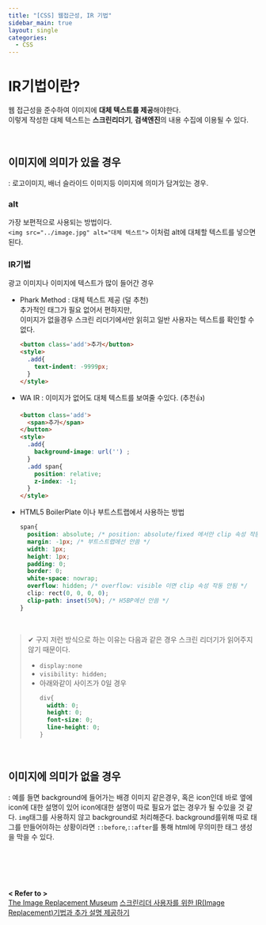 ```yaml
---
title: "[CSS] 웹접근성, IR 기법"
sidebar_main: true
layout: single
categories: 
  - CSS 
---
```


# IR기법이란?

웹 접근성을 준수하여 이미지에 **대체 텍스트를 제공**해야한다.  
이렇게 작성한 대체 텍스트는 **스크린리더기**, **검색엔진**의 내용 수집에 이용될 수 있다.  

<br>

## 이미지에 의미가 있을 경우
: 로고이미지, 배너 슬라이드 이미지등 이미지에 의미가 담겨있는 경우.  

### **alt**   
가장 보편적으로  사용되는 방법이다.  
`<img src="../image.jpg" alt="대체 텍스트">` 이처럼 alt에 대체할 텍스트를 넣으면된다.  
### **IR기법**  
광고 이미지나 이미지에 텍스트가 많이 들어간 경우
  - Phark Method : 대체 텍스트 제공 (덜 추천)  
    추가적인 태그가 필요 없어서 편하지만,  
    이미지가 없을경우 스크린 리더기에서만 읽히고 일반 사용자는 텍스트를 확인할 수 없다.  
    ```html
    <button class='add'>추가</button>
    <style>
      .add{
        text-indent: -9999px;
      }
    </style>
    ```
  - WA IR : 이미지가 없어도 대체 텍스트를 보여줄 수있다. (추천👍)
    ```html
    <button class='add'>
      <span>추가</span>
    </button>
    <style>
      .add{
        background-image: url('') ;
      }
      .add span{ 
        position: relative; 
        z-index: -1; 
      }
    </style>
    ```
  - HTML5 BoilerPlate 이나 부트스트랩에서 사용하는 방법
    ```css
    span{
      position: absolute; /* position: absolute/fixed 에서만 clip 속성 작동 */
      margin: -1px; /* 부트스트랩에선 안씀 */
      width: 1px;
      height: 1px;
      padding: 0;
      border: 0;
      white-space: nowrap;
      overflow: hidden; /* overflow: visible 이면 clip 속성 작동 안됨 */
      clip: rect(0, 0, 0, 0);
      clip-path: inset(50%); /* H5BP에선 안씀 */
    }
    ```

<br >

> ✔ 구지 저런 방식으로 하는 이유는 다음과 같은 경우 스크린 리더기가 읽어주지 않기 때문이다.  
> - `display:none`
> - `visibility: hidden;` 
> - 아래와같이 사이즈가 0일  경우
>   ```css
>   div{
>     width: 0;
>     height: 0;
>     font-size: 0;
>     line-height: 0;
>   }
>   ```

<br>

## 이미지에 의미가 없을 경우
: 예를 들면 background에 들어가는 배경 이미지 같은경우, 혹은 icon인데 바로 옆에 icon에 대한 설명이 있어 icon에대한 설명이 따로 필요가 없는 경우가 될 수있을 것 같다. 
`img`태그를 사용하지 않고 background로 처리해준다. 
background를위해 따로 태그를 만들어야하는 상황이라면 `::before`,`::after`를 통해 html에 무의미한 태그 생성을 막을 수 있다.

<br>
<br>
<br>
<br>

**< Refer to >**  
[The Image Replacement Museum](https://css-tricks.com/the-image-replacement-museum/)
[스크린리더 사용자를 위한 IR(Image Replacement)기법과 추가 설명 제공하기](https://nuli.navercorp.com/community/article/1132804?email=true)